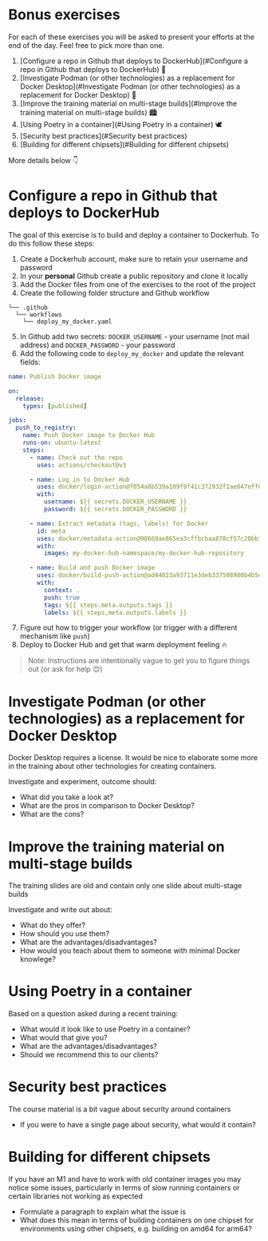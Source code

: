 # Bonus exercises

For each of these exercises you will be asked to present your efforts at the end of the day.
Feel free to pick more than one.

1. [Configure a repo in Github that deploys to DockerHub](#Configure a repo in Github that deploys to DockerHub) :rocket:
2. [Investigate Podman (or other technologies) as a replacement for Docker Desktop](#Investigate Podman (or other technologies) as a replacement for Docker Desktop) 🚶
3. [Improve the training material on multi-stage builds](#Improve the training material on multi-stage builds) 🏙
4. [Using Poetry in a container](#Using Poetry in a container) 🕊
5. [Security best practices](#Security best practices)
6. [Building for different chipsets](#Building for different chipsets)

More details below 👇

# Configure a repo in Github that deploys to DockerHub

The goal of this exercise is to build and deploy a container to Dockerhub. 
To do this follow these steps:

1. Create a Dockerhub account, make sure to retain your username and password
2. In your **personal** Github create a public repository and clone it locally
3. Add the Docker files from one of the exercises to the root of the project
4. Create the following folder structure and Github workflow
```
└── .github
  └── workflows
    └── deploy_my_docker.yaml
```
5. In Github add two secrets: `DOCKER_USERNAME` - your username (not mail address) and `DOCKER_PASSWORD` - your password
6. Add the following code to `deploy_my_docker` and update the relevant fields:
```yaml
name: Publish Docker image

on:
  release:
    types: [published]

jobs:
  push_to_registry:
    name: Push Docker image to Docker Hub
    runs-on: ubuntu-latest
    steps:
      - name: Check out the repo
        uses: actions/checkout@v3

      - name: Log in to Docker Hub
        uses: docker/login-action@f054a8b539a109f9f41c372932f1ae047eff08c9
        with:
          username: ${{ secrets.DOCKER_USERNAME }}
          password: ${{ secrets.DOCKER_PASSWORD }}

      - name: Extract metadata (tags, labels) for Docker
        id: meta
        uses: docker/metadata-action@98669ae865ea3cffbcbaa878cf57c20bbf1c6c38
        with:
          images: my-docker-hub-namespace/my-docker-hub-repository

      - name: Build and push Docker image
        uses: docker/build-push-action@ad44023a93711e3deb337508980b4b5e9bcdc5dc
        with:
          context: .
          push: true
          tags: ${{ steps.meta.outputs.tags }}
          labels: ${{ steps.meta.outputs.labels }}
```
7. Figure out how to trigger your workflow (or trigger with a different mechanism like `push`)
8. Deploy to Docker Hub and get that warm deployment feeling 🔥

> Note: Instructions are intentionally vague to get you to figure things out (or ask for help 😊)

# Investigate Podman (or other technologies) as a replacement for Docker Desktop

Docker Desktop requires a license.  It would be nice to elaborate some more in the training about other technologies for creating containers.  

Investigate and experiment, outcome should:

- What did you take a look at?
- What are the pros in comparison to Docker Desktop?
- What are the cons?

# Improve the training material on multi-stage builds

The training slides are old and contain only one slide about multi-stage builds

Investigate and write out about:

- What do they offer?
- How should you use them?
- What are the advantages/disadvantages?
- How would you teach about them to someone with minimal Docker knowlege?



# Using Poetry in a container

Based on a question asked during a recent training:

- What would it look like to use Poetry in a container?
- What would that give you?
- What are the advantages/disadvantages?
- Should we recommend this to our clients?

# Security best practices

The course material is a bit vague about security around containers

- If you were to have a single page about security, what would it contain?

# Building for different chipsets

If you have an M1 and have to work with old container images you may notice
some issues, particularly in terms of slow running containers or certain
libraries not working as expected

- Formulate a paragraph to explain what the issue is
- What does this mean in terms of building containers on one chipset for environments using other chipsets, e.g. building on amd64 for arm64?
